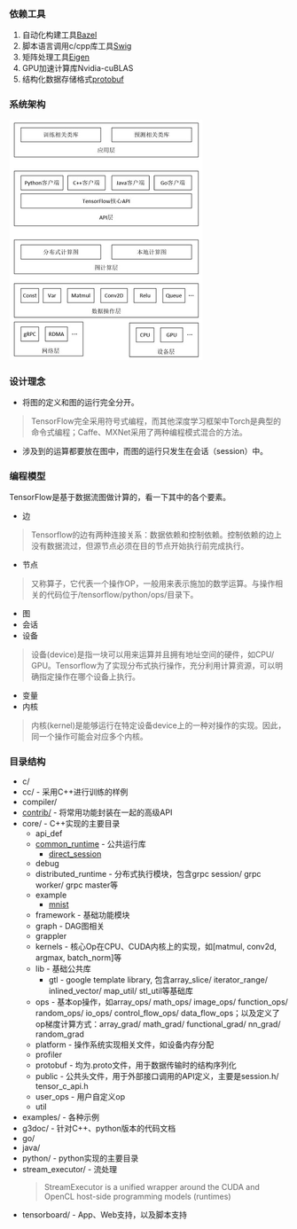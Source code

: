 ### 依赖工具
1. 自动化构建工具[Bazel](https://www.bazel.build/)
2. 脚本语言调用c/cpp库工具[Swig](http://www.swig.org/)
3. 矩阵处理工具[Eigen](http://eigen.tuxfamily.org)
4. GPU加速计算库Nvidia-cuBLAS
5. 结构化数据存储格式[protobuf](https://github.com/google/protobuf)

### 系统架构
![](./system_architecture.jpg)

### 设计理念
 - 将图的定义和图的运行完全分开。
> TensorFlow完全采用符号式编程，而其他深度学习框架中Torch是典型的命令式编程；Caffe、MXNet采用了两种编程模式混合的方法。
 - 涉及到的运算都要放在图中，而图的运行只发生在会话（session）中。

### 编程模型
TensorFlow是基于数据流图做计算的，看一下其中的各个要素。
 - 边
 > Tensorflow的边有两种连接关系：数据依赖和控制依赖。控制依赖的边上没有数据流过，但源节点必须在目的节点开始执行前完成执行。
 - 节点
 > 又称算子，它代表一个操作OP，一般用来表示施加的数学运算。与操作相关的代码位于/tensorflow/python/ops/目录下。
 - 图
 - 会话
 - 设备
 > 设备(device)是指一块可以用来运算并且拥有地址空间的硬件，如CPU/ GPU。Tensorflow为了实现分布式执行操作，充分利用计算资源，可以明确指定操作在哪个设备上执行。
 - 变量
 - 内核
 > 内核(kernel)是能够运行在特定设备device上的一种对操作的实现。因此，同一个操作可能会对应多个内核。

### 目录结构
 - c/
 - cc/ - 采用C++进行训练的样例
 - compiler/
 - [contrib/](./contrib/) - 将常用功能封装在一起的高级API
 - core/ - C++实现的主要目录
	- api_def
	- [common_runtime](./common_runtime/) - 公共运行库
		- [direct_session](./core/common_runtime/direct_session.md)
	- debug                        
	- distributed_runtime - 分布式执行模块，包含grpc session/ grpc worker/ grpc master等    
	- example
		- [mnist](./models/mnist.md)                         
	- framework - 基础功能模块                     
	- graph - DAG图相关
	- grappler
	- kernels - 核心Op在CPU、CUDA内核上的实现，如[matmul, conv2d, argmax, batch_norm]等
 	- lib - 基础公共库
    	- gtl - google template library, 包含array_slice/ iterator_range/ inlined_vector/ map_util/ stl_util等基础库
 	- ops - 基本op操作，如array_ops/ math_ops/ image_ops/ function_ops/ random_ops/ io_ops/ control_flow_ops/ data_flow_ops；以及定义了op梯度计算方式：array_grad/ math_grad/ functional_grad/ nn_grad/ random_grad
 	- platform - 操作系统实现相关文件，如设备内存分配
 	- profiler
 	- protobuf - 均为.proto文件，用于数据传输时的结构序列化
 	- public - 公共头文件，用于外部接口调用的API定义，主要是session.h/ tensor_c_api.h
 	- user_ops - 用户自定义op           
 	- util
 - examples/ - 各种示例
 - g3doc/ - 针对C++、python版本的代码文档
 - go/
 - java/
 - python/ - python实现的主要目录
 - stream_executor/ - 流处理
	> StreamExecutor is a unified wrapper around the CUDA and OpenCL host-side programming models (runtimes)
 - tensorboard/ - App、Web支持，以及脚本支持